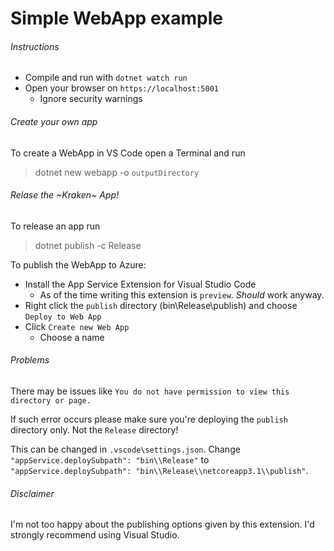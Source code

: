 # Simple WebApp example

###### Instructions
- Compile and run with `dotnet watch run`
- Open your browser on `https://localhost:5001`
  - Ignore security warnings

###### Create your own app
To create a WebApp in VS Code open a Terminal and run
> dotnet new webapp -o `outputDirectory`

###### Relase the ~Kraken~ App!
To release an app run
> dotnet publish -c Release

To publish the WebApp to Azure:
- Install the App Service Extension for Visual Studio Code
  - As of the time writing this extension is `preview`. _Should_ work anyway.
- Right click the `publish` directory (bin\Release\publish) and choose `Deploy to Web App`
- Click `Create new Web App`
  - Choose a name


###### Problems
There may be issues like `You do not have permission to view this directory or page.`

If such error occurs please make sure you're deploying the `publish` directory only. Not the `Release` directory!

This can be changed in `.vscode\settings.json`.
Change `"appService.deploySubpath": "bin\\Release"` to `"appService.deploySubpath": "bin\\Release\\netcoreapp3.1\\publish"`.


###### Disclaimer
I'm not too happy about the publishing options given by this extension. I'd strongly recommend using Visual Studio.
